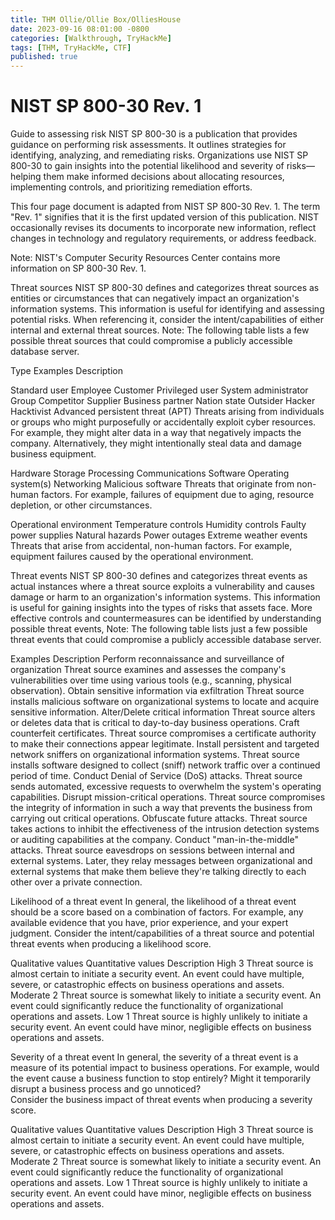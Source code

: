 ```yaml
---
title: THM Ollie/Ollie Box/OlliesHouse
date: 2023-09-16 08:01:00 -0800
categories: [Walkthrough, TryHackMe]
tags: [THM, TryHackMe, CTF]
published: true
---
```


# NIST SP 800-30 Rev. 1

Guide to assessing risk
NIST SP 800-30 is a publication that provides guidance on performing risk assessments. It outlines strategies for identifying, analyzing, and remediating risks. Organizations use NIST SP 800-30 to gain insights into the potential likelihood and severity of risks—helping them make informed decisions about allocating resources, implementing controls, and prioritizing remediation efforts.

This four page document is adapted from NIST SP 800-30 Rev. 1. The term "Rev. 1" signifies that it is the first updated version of this publication. NIST occasionally revises its documents to incorporate new information, reflect changes in technology and regulatory requirements, or address feedback.

Note: NIST's Computer Security Resources Center contains more information on SP 800-30 Rev. 1.

Threat sources
NIST SP 800-30 defines and categorizes threat sources as entities or circumstances that can negatively impact an organization's information systems. This information is useful for identifying and assessing potential risks. When referencing it, consider the intent/capabilities of either internal and external threat sources.
Note: The following table lists a few possible threat sources that could compromise a publicly accessible database server.

Type
Examples
Description

Standard user
Employee
Customer
Privileged user
System administrator
Group
Competitor
Supplier
Business partner
Nation state
Outsider
Hacker
Hacktivist
Advanced persistent threat (APT)
Threats arising from individuals or groups who might purposefully or accidentally exploit cyber resources. For example, they might alter data in a way that negatively impacts the company. Alternatively, they might intentionally steal data and damage business equipment.

Hardware
Storage
Processing
Communications
Software
Operating system(s)
Networking
Malicious software
Threats that originate from non-human factors. For example, failures of equipment due to aging, resource depletion, or other circumstances.

Operational environment
Temperature controls
Humidity controls
Faulty power supplies
Natural hazards
Power outages
Extreme weather events
Threats that arise from accidental, non-human factors. For example, equipment failures caused by the operational environment.



Threat events
NIST SP 800-30 defines and categorizes threat events as actual instances where a threat source exploits a vulnerability and causes damage or harm to an organization's information systems. This information is useful for gaining insights into the types of risks that assets face. More effective controls and countermeasures can be identified by understanding possible threat events, 
Note: The following table lists just a few possible threat events that could compromise a publicly accessible database server.

Examples
Description
Perform reconnaissance and surveillance of organization
Threat source examines and assesses the company's vulnerabilities over time using various tools (e.g., scanning, physical observation).
Obtain sensitive information via exfiltration
Threat source installs malicious software on organizational systems to locate and acquire sensitive information.
Alter/Delete critical information
Threat source alters or deletes data that is critical to day-to-day business operations.
Craft counterfeit certificates.
Threat source compromises a certificate authority to make their connections appear legitimate.
Install persistent and targeted network sniffers on organizational information systems.
Threat source installs software designed to collect (sniff) network traffic over a continued period of time.
Conduct Denial of Service (DoS) attacks.
Threat source sends automated, excessive requests to overwhelm the system's operating capabilities.
Disrupt mission-critical operations.
Threat source compromises the integrity of information in such a way that prevents the business from carrying out critical operations.
Obfuscate future attacks.
Threat source takes actions to inhibit the effectiveness of the intrusion detection systems or auditing capabilities at the company. 
Conduct "man-in-the-middle" attacks.
Threat source eavesdrops on sessions between internal and external systems. Later, they relay messages between organizational and external systems that make them believe they're talking directly to each other over a private connection.


Likelihood of a threat event
In general, the likelihood of a threat event should be a score based on a combination of factors. For example, any available evidence that you have, prior experience, and your expert judgment.
Consider the intent/capabilities of a threat source and potential threat events when producing a likelihood score.

Qualitative values
Quantitative values
Description
High
3
Threat source is almost certain to initiate a security event. An event could have multiple, severe, or catastrophic effects on business operations and assets.
Moderate
2
Threat source is somewhat likely to initiate a security event. An event could significantly reduce the functionality of organizational operations and assets.
Low
1
Threat source is highly unlikely to initiate a security event. An event could have minor, negligible effects on business operations and assets.


Severity of a threat event
In general, the severity of a threat event is a measure of its potential impact to business operations. For example, would the event cause a business function to stop entirely? Might it temporarily disrupt a business process and go unnoticed?  
Consider the business impact of threat events when producing a severity score.

Qualitative values
Quantitative values
Description
High
3
Threat source is almost certain to initiate a security event. An event could have multiple, severe, or catastrophic effects on business operations and assets.
Moderate
2
Threat source is somewhat likely to initiate a security event. An event could significantly reduce the functionality of organizational operations and assets.
Low
1
Threat source is highly unlikely to initiate a security event. An event could have minor, negligible effects on business operations and assets.


